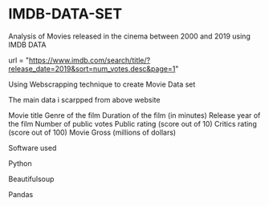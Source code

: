 # IMDB-DATA-SET

Analysis of Movies released in the cinema between 2000 and 2019 using IMDB DATA

url = "https://www.imdb.com/search/title/?release_date=2019&sort=num_votes,desc&page=1"

Using Webscrapping technique to create Movie Data set

The main data i scarpped from above website

Movie title
Genre of the film
Duration of the film (in minutes)
Release year of the film
Number of public votes
Public rating (score out of 10)
Critics rating (score out of 100)
Movie Gross (millions of dollars)

Software used

Python

Beautifulsoup

Pandas
